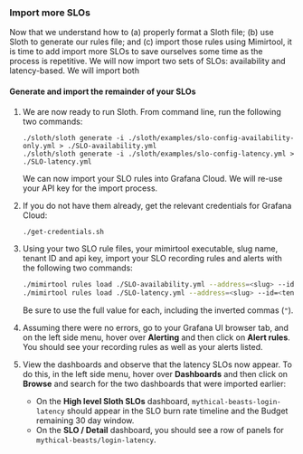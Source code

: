 ### Import more SLOs

Now that we understand how to (a) properly format a Sloth file; (b) use Sloth to generate our rules file; and (c) import those rules using Mimirtool, it is time to add import more SLOs to save ourselves some time as the process is repetitive.  We will now import two sets of SLOs: availability and latency-based.  We will import both

#### Generate and import the remainder of your SLOs

1. We are now ready to run Sloth.  From command line, run the following two commands:
    ```
    ./sloth/sloth generate -i ./sloth/examples/slo-config-availability-only.yml > ./SLO-availability.yml
    ./sloth/sloth generate -i ./sloth/examples/slo-config-latency.yml > ./SLO-latency.yml
    ```

    We can now import your SLO rules into Grafana Cloud.  We will re-use your API key for the import process.

2. If you do not have them already, get the relevant credentials for Grafana Cloud:
    ```bash
    ./get-credentials.sh
    ```

3. Using your two SLO rule files, your mimirtool executable, slug name, tenant ID and api key, import your SLO recording rules and alerts with the following two commands:
    ```bash
    ./mimirtool rules load ./SLO-availability.yml --address=<slug> --id=<tenantId> --key=<apiKey>
    ./mimirtool rules load ./SLO-latency.yml --address=<slug> --id=<tenantId> --key=<apiKey>
    ```
    Be sure to use the full value for each, including the inverted commas (`"`).

3. Assuming there were no errors, go to your Grafana UI browser tab, and on the left side menu, hover over **Alerting** and then click on **Alert rules**.  You should see your recording rules as well as your alerts listed.  

4.  View the dashboards and observe that the latency SLOs now appear.  To do this, in the left side menu, hover over **Dashboards** and then click on **Browse** and search for the two dashboards that were imported earlier:

    - On the **High level Sloth SLOs** dashboard, `mythical-beasts-login-latency` should appear in the SLO burn rate timeline and the Budget remaining 30 day window.
    - On the **SLO / Detail** dashboard, you should see a row of panels for `mythical-beasts/login-latency`.
